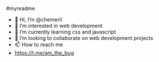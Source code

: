 #myreadme
- 👋 Hi, I’m @chemeril
- 👀 I’m interested in web development
- 🌱 I’m currently learning css and javascript
- 💞️ I’m looking to collaborate on web development projects
- 📫 How to reach me 
- https://t.me/am_the_bug

<!---
chemeril/chemeril is a ✨ special ✨ repository because its `README.md` (this file) appears on your GitHub profile.
You can click the Preview link to take a look at your changes.
--->
